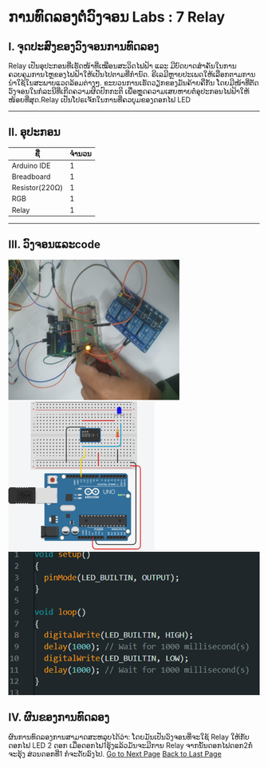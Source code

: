 
# ການທົດລອງຕໍ່ວົງຈອນ Labs  : 7 Relay

## I. ຈຸດປະສົງຂອງວົງຈອນການທົດລອງ
Relay ເປັນອຸປະກອນທີ່ເຮັດໜ້າທີ່ເໝືອນສະວິດໄຟຟ້າ ແລະ ມີບົດບາດສຳຄັນໃນການຄວບຄຸມການໄຫຼຂອງໄຟຟ້າໃຫ້ເປັນໄປຕາມທີ່ກຳນົດ. ຣີເລມີຫຼາຍປະເພດໃຫ້ເລືອກຕາມການນຳໃຊ້ໃນສະພາບແວດລ້ອມຕ່າງໆ. ຂະບວນການເຮັດວຽກຂອງມັນຄ້າຍຄືກັນ ໂດຍມີໜ້າທີ່ຕັດວົງຈອນໃນກໍລະນີທີ່ເກີດຄວາມຜິດປົກກະຕິ ເພື່ອຫຼຸດຄວາມເສຍຫາຍຕໍ່ອຸປະກອນໄຟຟ້າໃຫ້ໜ້ອຍທີ່ສຸດ.Relay ເປັນໂປຣເຈັກໃນການທີ່ຄວບຸມຂອງດອກໄຟ LED 




___

## II. ອຸປະກອນ

| ຊື່            | ຈຳນວນ |
|---------------|--------|
| Arduino IDE  | 1      |
| Breadboard   | 1      |
| Resistor(220Ω)  | 1     |
| RGB       | 1      |
| Relay        | 1      |




___

## III.	ວົງຈອນແລະcode
![](../image/55.png) 
![](../image/56.png) 
![](../image/57.png) 
## IV.	ຜົນຂອງການທົດລອງ
ຜົນການທົດລອງການສາມາດສະຫລຸບໄດ້ວ່າ: ໂດຍມັນເປັນວົງຈອນທີ່ຈະໃຊ້ Relay ໃຫ້ກັບດອກໄຟ LED 2 ດອກ ເມື່ອດອກໄຟ1ຮຸ້ງແລ້ວມັນຈະມີການ Relay ຈາກນັ້ນດອກໄຟດອກ2ກໍ່ຈະຮຸ້ງ ສ່ວນດອກທີ່1 ກໍຈະດັບລົງໄປ.
[Go to Next Page](lab8.md)
[Back to Last Page](lab6.md)